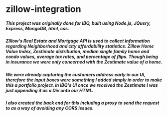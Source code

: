 # zillow-integration

##### This project was originally done for IBQ, built using Node.js, JQuery, Express, MongoDB, html, css.

##### Zillow's Real Estate and Mortgage API is used to collect information regarding Neighborhood and city affordability statistics: Zillow Home Value Index, Zestimate distribution, median single family home and condo values, average tax rates, and percentage of flips. Though being in insurance we were only concerned with the Zestimate value of a home. 

##### We were already capturing the customers address early in our UI, therefore the input boxes were something I added simply in order to make this a portfolio project. In IBQ's UI once we received the Zestimate I was just appending it as a Div onto our HTML.

##### I also created the back end for this including a proxy to send the request to as a way of avoiding any CORS issues. 






